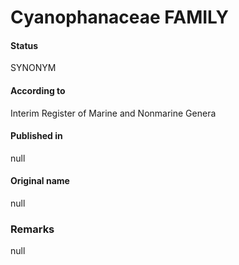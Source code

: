 Cyanophanaceae FAMILY
=======

#### Status
SYNONYM

#### According to
Interim Register of Marine and Nonmarine Genera

#### Published in
null

#### Original name
null

### Remarks
null
